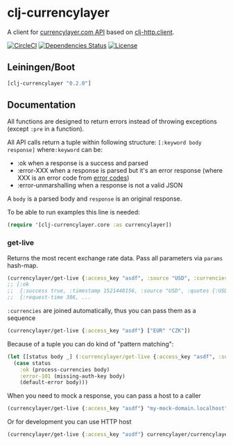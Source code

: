 clj-currencylayer
=================

A client for [currencylayer.com API](currencylayer.com) based on [clj-http.client](https://clojars.org/clj-http).

[![CircleCI](https://circleci.com/gh/druids/clj-currencylayer.svg?style=svg)](https://circleci.com/gh/druids/clj-currencylayer)
[![Dependencies Status](https://jarkeeper.com/druids/clj-currencylayer/status.png)](https://jarkeeper.com/druids/clj-currencylayer)
[![License](https://img.shields.io/badge/MIT-Clause-blue.svg)](https://opensource.org/licenses/MIT)


Leiningen/Boot
--------------

```clojure
[clj-currencylayer "0.2.0"]
```


Documentation
-------------

All functions are designed to return errors instead of throwing exceptions (except `:pre` in a function).

All API calls return a tuple within following structure: `[:keyword body response]` where`:keyword` can be:
- :ok when a response is a success and parsed
- :error-XXX when a response is parsed but it's an error response (where XXX is an error code from
  [error codes](https://currencylayer.com/documentation#error\_codes))
- :error-unmarshalling when a response is not a valid JSON

A `body` is a parsed body and `response` is an original response.

To be able to run examples this line is needed:

```clojure
(require '[clj-currencylayer.core :as currencylayer])
```

### get-live

Returns the most recent exchange rate data. Pass all parameters via `params` hash-map.

```clojure
(currencylayer/get-live {:access_key "asdf", :source "USD", :currencies ["EUR" "CZK"]})
;; [:ok
;;  {:success true, :timestamp 1521448156, :source "USD", :quotes {:USDCZK 20.7104, :USDEUR 0.814495}, ...
;;  {:request-time 386, ...
```

`:currencies` are joined automatically, thus you can pass them as a sequence

```clojure
(currencylayer/get-live {:access_key "asdf"} ["EUR" "CZK"])
```

Because of a tuple you can do kind of "pattern matching":

```clojure
(let [[status body _] (:currencylayer/get-live {:access_key "asdf", :source "EUR", :currencies ["CZK"]})]
  (case status
    :ok (process-currencies body)
    :error-101 (missing-auth-key body)
    (default-error body)))
```

When you need to mock a response, you can pass a host to a caller

```clojure
(currencylayer/get-live {:access_key "asdf"} "my-mock-domain.localhost")
```

Or for development you can use HTTP host

```clojure
(currencylayer/get-live {:access_key "asdf"} currencylayer/currencylayer-host-http)
```
